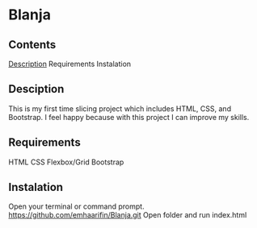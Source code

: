 # Blanja
## **Contents**
[Description](blanja/description)
Requirements
Instalation
<!-- Screenshot -->

## **Desciption**
This is my first time slicing project which includes HTML, CSS, and Bootstrap. I feel happy because with this project I can improve my skills.

## **Requirements**
HTML
CSS
Flexbox/Grid
Bootstrap


## **Instalation**
Open your terminal or command prompt.
https://github.com/emhaarifin/Blanja.git
Open folder and run index.html
